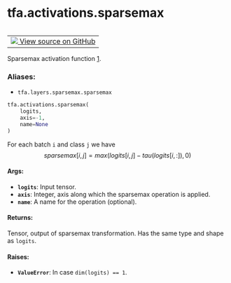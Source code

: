 <div itemscope itemtype="http://developers.google.com/ReferenceObject">
<meta itemprop="name" content="tfa.activations.sparsemax" />
<meta itemprop="path" content="Stable" />
</div>

# tfa.activations.sparsemax


<table class="tfo-notebook-buttons tfo-api" align="left">

<td>
  <a target="_blank" href="https://github.com/tensorflow/addons/tree/r0.5/tensorflow_addons/activations/sparsemax.py#L25-L72">
    <img src="https://www.tensorflow.org/images/GitHub-Mark-32px.png" />
    View source on GitHub
  </a>
</td></table>



Sparsemax activation function [1].

### Aliases:

* `tfa.layers.sparsemax.sparsemax`


``` python
tfa.activations.sparsemax(
    logits,
    axis=-1,
    name=None
)
```



<!-- Placeholder for "Used in" -->

For each batch `i` and class `j` we have
  $$sparsemax[i, j] = max(logits[i, j] - tau(logits[i, :]), 0)$$

[1]: https://arxiv.org/abs/1602.02068

#### Args:


* <b>`logits`</b>: Input tensor.
* <b>`axis`</b>: Integer, axis along which the sparsemax operation is applied.
* <b>`name`</b>: A name for the operation (optional).

#### Returns:

Tensor, output of sparsemax transformation. Has the same type and
shape as `logits`.


#### Raises:


* <b>`ValueError`</b>: In case `dim(logits) == 1`.